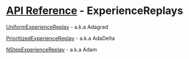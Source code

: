 # [API Reference](../API.md) - ExperienceReplays

[UniformExperienceReplay](ExperienceReplays/UniformExperienceReplay.md) - a.k.a Adagrad

[PrioritizedExperienceReplay](ExperienceReplays/PrioritizedExperienceReplay.md) - a.k.a AdaDelta

[NStepExperienceReplay](ExperienceReplays/NStepExperienceReplay.md) - a.k.a Adam
